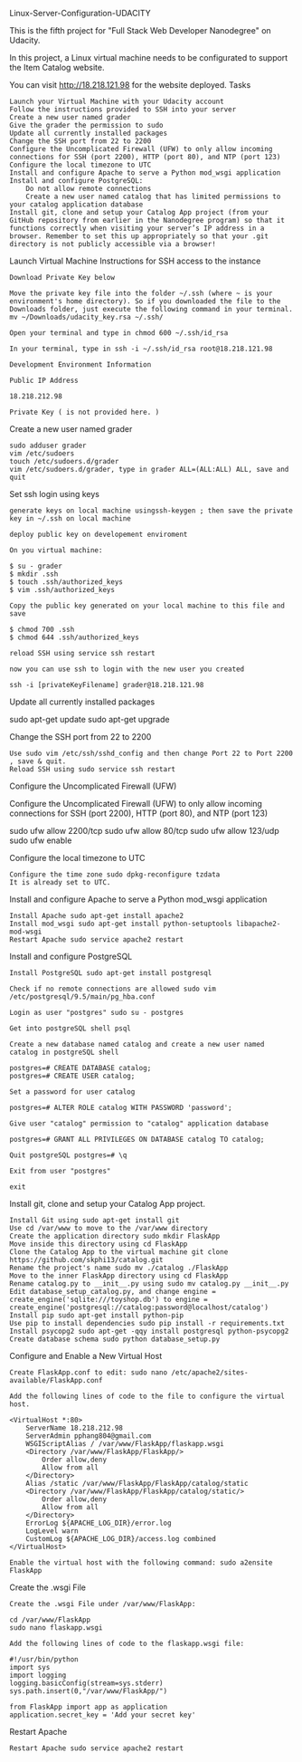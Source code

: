 Linux-Server-Configuration-UDACITY

This is the fifth project for "Full Stack Web Developer Nanodegree" on Udacity.

In this project, a Linux virtual machine needs to be configurated to support the Item Catalog website.

You can visit http://18.218.121.98 for the website deployed.
Tasks

    Launch your Virtual Machine with your Udacity account
    Follow the instructions provided to SSH into your server
    Create a new user named grader
    Give the grader the permission to sudo
    Update all currently installed packages
    Change the SSH port from 22 to 2200
    Configure the Uncomplicated Firewall (UFW) to only allow incoming connections for SSH (port 2200), HTTP (port 80), and NTP (port 123)
    Configure the local timezone to UTC
    Install and configure Apache to serve a Python mod_wsgi application
    Install and configure PostgreSQL:
        Do not allow remote connections
        Create a new user named catalog that has limited permissions to your catalog application database
    Install git, clone and setup your Catalog App project (from your GitHub repository from earlier in the Nanodegree program) so that it functions correctly when visiting your server’s IP address in a browser. Remember to set this up appropriately so that your .git directory is not publicly accessible via a browser!

Launch Virtual Machine
Instructions for SSH access to the instance

    Download Private Key below

    Move the private key file into the folder ~/.ssh (where ~ is your environment's home directory). So if you downloaded the file to the Downloads folder, just execute the following command in your terminal. mv ~/Downloads/udacity_key.rsa ~/.ssh/

    Open your terminal and type in chmod 600 ~/.ssh/id_rsa

    In your terminal, type in ssh -i ~/.ssh/id_rsa root@18.218.121.98

    Development Environment Information

    Public IP Address

    18.218.212.98

    Private Key ( is not provided here. )

Create a new user named grader

    sudo adduser grader
    vim /etc/sudoers
    touch /etc/sudoers.d/grader
    vim /etc/sudoers.d/grader, type in grader ALL=(ALL:ALL) ALL, save and quit

Set ssh login using keys

    generate keys on local machine usingssh-keygen ; then save the private key in ~/.ssh on local machine

    deploy public key on developement enviroment

    On you virtual machine:

    $ su - grader
    $ mkdir .ssh
    $ touch .ssh/authorized_keys
    $ vim .ssh/authorized_keys

    Copy the public key generated on your local machine to this file and save

    $ chmod 700 .ssh
    $ chmod 644 .ssh/authorized_keys

    reload SSH using service ssh restart

    now you can use ssh to login with the new user you created

    ssh -i [privateKeyFilename] grader@18.218.121.98

Update all currently installed packages

sudo apt-get update
sudo apt-get upgrade

Change the SSH port from 22 to 2200

    Use sudo vim /etc/ssh/sshd_config and then change Port 22 to Port 2200 , save & quit.
    Reload SSH using sudo service ssh restart

Configure the Uncomplicated Firewall (UFW)

Configure the Uncomplicated Firewall (UFW) to only allow incoming connections for SSH (port 2200), HTTP (port 80), and NTP (port 123)

sudo ufw allow 2200/tcp
sudo ufw allow 80/tcp
sudo ufw allow 123/udp
sudo ufw enable 

Configure the local timezone to UTC

    Configure the time zone sudo dpkg-reconfigure tzdata
    It is already set to UTC.

Install and configure Apache to serve a Python mod_wsgi application

    Install Apache sudo apt-get install apache2
    Install mod_wsgi sudo apt-get install python-setuptools libapache2-mod-wsgi
    Restart Apache sudo service apache2 restart

Install and configure PostgreSQL

    Install PostgreSQL sudo apt-get install postgresql

    Check if no remote connections are allowed sudo vim /etc/postgresql/9.5/main/pg_hba.conf

    Login as user "postgres" sudo su - postgres

    Get into postgreSQL shell psql

    Create a new database named catalog and create a new user named catalog in postgreSQL shell

    postgres=# CREATE DATABASE catalog;
    postgres=# CREATE USER catalog;

    Set a password for user catalog

    postgres=# ALTER ROLE catalog WITH PASSWORD 'password';

    Give user "catalog" permission to "catalog" application database

    postgres=# GRANT ALL PRIVILEGES ON DATABASE catalog TO catalog;

    Quit postgreSQL postgres=# \q

    Exit from user "postgres"

    exit

Install git, clone and setup your Catalog App project.

    Install Git using sudo apt-get install git
    Use cd /var/www to move to the /var/www directory
    Create the application directory sudo mkdir FlaskApp
    Move inside this directory using cd FlaskApp
    Clone the Catalog App to the virtual machine git clone https://github.com/skphi13/catalog.git
    Rename the project's name sudo mv ./catalog ./FlaskApp
    Move to the inner FlaskApp directory using cd FlaskApp
    Rename catalog.py to __init__.py using sudo mv catalog.py __init__.py
    Edit database_setup_catalog.py, and change engine = create_engine('sqlite:///toyshop.db') to engine = create_engine('postgresql://catalog:password@localhost/catalog')
    Install pip sudo apt-get install python-pip
    Use pip to install dependencies sudo pip install -r requirements.txt
    Install psycopg2 sudo apt-get -qqy install postgresql python-psycopg2
    Create database schema sudo python database_setup.py

Configure and Enable a New Virtual Host

    Create FlaskApp.conf to edit: sudo nano /etc/apache2/sites-available/FlaskApp.conf

    Add the following lines of code to the file to configure the virtual host.

    <VirtualHost *:80>
    	ServerName 18.218.212.98
    	ServerAdmin pphang804@gmail.com
    	WSGIScriptAlias / /var/www/FlaskApp/flaskapp.wsgi
    	<Directory /var/www/FlaskApp/FlaskApp/>
    		Order allow,deny
    		Allow from all
    	</Directory>
    	Alias /static /var/www/FlaskApp/FlaskApp/catalog/static
    	<Directory /var/www/FlaskApp/FlaskApp/catalog/static/>
    		Order allow,deny
    		Allow from all
    	</Directory>
    	ErrorLog ${APACHE_LOG_DIR}/error.log
    	LogLevel warn
    	CustomLog ${APACHE_LOG_DIR}/access.log combined
    </VirtualHost>

    Enable the virtual host with the following command: sudo a2ensite FlaskApp

Create the .wsgi File

    Create the .wsgi File under /var/www/FlaskApp:

    cd /var/www/FlaskApp
    sudo nano flaskapp.wsgi 

    Add the following lines of code to the flaskapp.wsgi file:

    #!/usr/bin/python
    import sys
    import logging
    logging.basicConfig(stream=sys.stderr)
    sys.path.insert(0,"/var/www/FlaskApp/")

    from FlaskApp import app as application
    application.secret_key = 'Add your secret key'

Restart Apache

    Restart Apache sudo service apache2 restart
